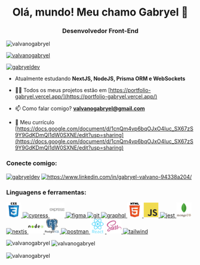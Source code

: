 <h1 align="center">Olá, mundo! Meu chamo Gabryel 👋</h1>
<h3 align="center">Desenvolvedor Front-End</h3>

<p align="left"> <img src="https://komarev.com/ghpvc/?username=valvanogabryel&label=Profile%20views&color=0e75b6&style=flat" alt="valvanogabryel" /> </p>

<p align="left"> <a href="https://github.com/ryo-ma/github-profile-trophy"><img src="https://github-profile-trophy.vercel.app/?username=valvanogabryel" alt="valvanogabryel" /></a> </p>

<p align="left"> <a href="https://twitter.com/gabryeldev" target="blank"><img src="https://img.shields.io/twitter/follow/gabryeldev?logo=twitter&style=for-the-badge" alt="gabryeldev" /></a> </p>

- Atualmente estudando **NextJS, NodeJS, Prisma ORM e WebSockets**

- 👨‍💻 Todos os meus projetos estão em [https://portfolio-gabryel.vercel.app/](https://portfolio-gabryel.vercel.app/)

- 📫 Como falar comigo? **valvanogabryel@gmail.com**

- 📄 Meu currículo [https://docs.google.com/document/d/1cnQm4vp6bqOJxO4Iuc_SX67zS9Y9GdKDmQI1dW0SXNE/edit?usp=sharing](https://docs.google.com/document/d/1cnQm4vp6bqOJxO4Iuc_SX67zS9Y9GdKDmQI1dW0SXNE/edit?usp=sharing)

<h3 align="left">Conecte comigo:</h3>
<p align="left">
<a href="https://twitter.com/gabryeldev" target="blank"><img align="center" src="https://raw.githubusercontent.com/rahuldkjain/github-profile-readme-generator/master/src/images/icons/Social/twitter.svg" alt="gabryeldev" height="30" width="40" /></a>
<a href="https://www.linkedin.com/in/gabryel-valvano-94338a204/" target="blank"><img align="center" src="https://raw.githubusercontent.com/rahuldkjain/github-profile-readme-generator/master/src/images/icons/Social/linked-in-alt.svg" alt="https://www.linkedin.com/in/gabryel-valvano-94338a204/" height="30" width="40" /></a>
</p>

<h3 align="left">Linguagens e ferramentas:</h3>
<p align="left"> <a href="https://www.w3schools.com/css/" target="_blank" rel="noreferrer"> <img src="https://raw.githubusercontent.com/devicons/devicon/master/icons/css3/css3-original-wordmark.svg" alt="css3" width="40" height="40"/> </a> <a href="https://www.cypress.io" target="_blank" rel="noreferrer"> <img src="https://raw.githubusercontent.com/simple-icons/simple-icons/6e46ec1fc23b60c8fd0d2f2ff46db82e16dbd75f/icons/cypress.svg" alt="cypress" width="40" height="40"/> </a> <a href="https://expressjs.com" target="_blank" rel="noreferrer"> <img src="https://raw.githubusercontent.com/devicons/devicon/master/icons/express/express-original-wordmark.svg" alt="express" width="40" height="40"/> </a> <a href="https://www.figma.com/" target="_blank" rel="noreferrer"> <img src="https://www.vectorlogo.zone/logos/figma/figma-icon.svg" alt="figma" width="40" height="40"/> </a> <a href="https://git-scm.com/" target="_blank" rel="noreferrer"> <img src="https://www.vectorlogo.zone/logos/git-scm/git-scm-icon.svg" alt="git" width="40" height="40"/> </a> <a href="https://graphql.org" target="_blank" rel="noreferrer"> <img src="https://www.vectorlogo.zone/logos/graphql/graphql-icon.svg" alt="graphql" width="40" height="40"/> </a> <a href="https://www.w3.org/html/" target="_blank" rel="noreferrer"> <img src="https://raw.githubusercontent.com/devicons/devicon/master/icons/html5/html5-original-wordmark.svg" alt="html5" width="40" height="40"/> </a> <a href="https://developer.mozilla.org/en-US/docs/Web/JavaScript" target="_blank" rel="noreferrer"> <img src="https://raw.githubusercontent.com/devicons/devicon/master/icons/javascript/javascript-original.svg" alt="javascript" width="40" height="40"/> </a> <a href="https://jestjs.io" target="_blank" rel="noreferrer"> <img src="https://www.vectorlogo.zone/logos/jestjsio/jestjsio-icon.svg" alt="jest" width="40" height="40"/> </a> <a href="https://www.mongodb.com/" target="_blank" rel="noreferrer"> <img src="https://raw.githubusercontent.com/devicons/devicon/master/icons/mongodb/mongodb-original-wordmark.svg" alt="mongodb" width="40" height="40"/> </a> <a href="https://nextjs.org/" target="_blank" rel="noreferrer"> <img src="https://cdn.worldvectorlogo.com/logos/nextjs-2.svg" alt="nextjs" width="40" height="40"/> </a> <a href="https://nodejs.org" target="_blank" rel="noreferrer"> <img src="https://raw.githubusercontent.com/devicons/devicon/master/icons/nodejs/nodejs-original-wordmark.svg" alt="nodejs" width="40" height="40"/> </a> <a href="https://www.postgresql.org" target="_blank" rel="noreferrer"> <img src="https://raw.githubusercontent.com/devicons/devicon/master/icons/postgresql/postgresql-original-wordmark.svg" alt="postgresql" width="40" height="40"/> </a> <a href="https://postman.com" target="_blank" rel="noreferrer"> <img src="https://www.vectorlogo.zone/logos/getpostman/getpostman-icon.svg" alt="postman" width="40" height="40"/> </a> <a href="https://reactjs.org/" target="_blank" rel="noreferrer"> <img src="https://raw.githubusercontent.com/devicons/devicon/master/icons/react/react-original-wordmark.svg" alt="react" width="40" height="40"/> </a> <a href="https://sass-lang.com" target="_blank" rel="noreferrer"> <img src="https://raw.githubusercontent.com/devicons/devicon/master/icons/sass/sass-original.svg" alt="sass" width="40" height="40"/> </a> <a href="https://tailwindcss.com/" target="_blank" rel="noreferrer"> <img src="https://www.vectorlogo.zone/logos/tailwindcss/tailwindcss-icon.svg" alt="tailwind" width="40" height="40"/> </a> </p>

<p><img align="left" src="https://github-readme-stats.vercel.app/api/top-langs?username=valvanogabryel&show_icons=true&locale=en&layout=compact" alt="valvanogabryel" /></p>

<p>&nbsp;<img align="center" src="https://github-readme-stats.vercel.app/api?username=valvanogabryel&show_icons=true&locale=en" alt="valvanogabryel" /></p>

<p><img align="center" src="https://github-readme-streak-stats.herokuapp.com/?user=valvanogabryel&" alt="valvanogabryel" /></p>

